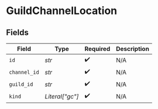 # GuildChannelLocation


## Fields

| Field              | Type               | Required           | Description        |
| ------------------ | ------------------ | ------------------ | ------------------ |
| `id`               | *str*              | :heavy_check_mark: | N/A                |
| `channel_id`       | *str*              | :heavy_check_mark: | N/A                |
| `guild_id`         | *str*              | :heavy_check_mark: | N/A                |
| `kind`             | *Literal["gc"]*    | :heavy_check_mark: | N/A                |